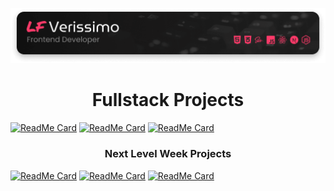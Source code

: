 <p align="center">
  <a href="https://lfverissimo.com">
    <img alt="Logo LF Verissimo - Front-end Developer" src="./images/banner.png" />
  </a>
</p>
<h1 align="center">Fullstack Projects</h1>

[![ReadMe Card](https://github-readme-stats.vercel.app/api/pin/?username=luizfverissimo&repo=offer-aggregator&theme=bear)](https://github.com/luizfverissimo/offer-aggregator)
[![ReadMe Card](https://github-readme-stats.vercel.app/api/pin/?username=luizfverissimo&repo=url-shortener&theme=bear)](https://github.com/luizfverissimo/url-shortener)
[![ReadMe Card](https://github-readme-stats.vercel.app/api/pin/?username=luizfverissimo&repo=ruptiva-code-challenge-top10&theme=bear)](https://github.com/luizfverissimo/ruptiva-code-challenge-top10)

<h3 align="center">Next Level Week Projects</h3>

[![ReadMe Card](https://github-readme-stats.vercel.app/api/pin/?username=luizfverissimo&repo=next-level-week-3-omnistack&theme=bear)](https://github.com/luizfverissimo/next-level-week-3-omnistack)
[![ReadMe Card](https://github-readme-stats.vercel.app/api/pin/?username=luizfverissimo&repo=next-level-week-2-omnistack&theme=bear)](https://github.com/luizfverissimo/next-level-week-2-omnistack)
[![ReadMe Card](https://github-readme-stats.vercel.app/api/pin/?username=luizfverissimo&repo=next-level-week-booster&theme=bear)](https://github.com/luizfverissimo/next-level-week-booster)